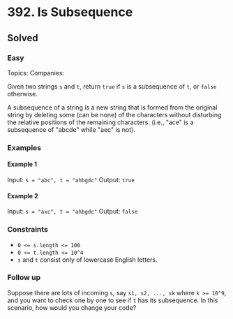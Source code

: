 # 392. Is Subsequence
## Solved
### Easy

Topics: 
Companies: 

Given two strings `s` and `t`, return `true` if `s` is a subsequence of `t`, or `false` otherwise.

A subsequence of a string is a new string that is formed from the original string by deleting some (can be none) of the characters without disturbing the relative positions of the remaining characters. (i.e., "ace" is a subsequence of "abcde" while "aec" is not).

### Examples

#### Example 1

Input: `s = "abc", t = "ahbgdc"`
Output: `true`

#### Example 2

Input: `s = "axc", t = "ahbgdc"`
Output: `false`

### Constraints

* `0 <= s.length <= 100`
* `0 <= t.length <= 10^4`
* `s` and `t` consist only of lowercase English letters.

### Follow up
Suppose there are lots of incoming `s`, say `s1, s2, ..., sk` where `k >= 10^9`, and you want to check one by one to see if `t` has its subsequence. In this scenario, how would you change your code?

